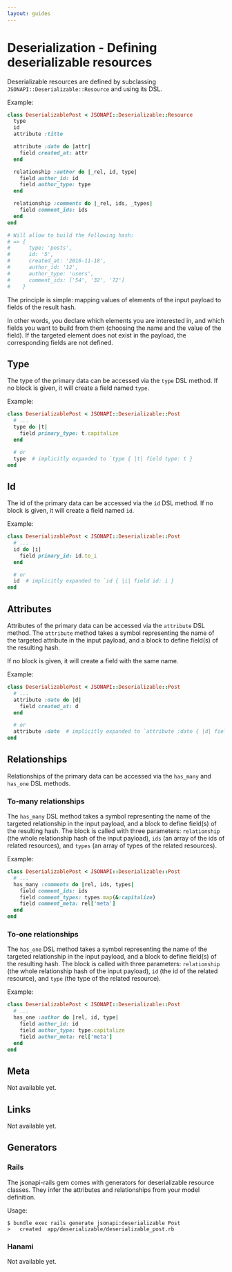 ```yaml
---
layout: guides
---
```

# Deserialization - Defining deserializable resources

Deserializable resources are defined by subclassing
`JSONAPI::Deserializable::Resource` and using its DSL.

Example:

```ruby
class DeserializablePost < JSONAPI::Deserializable::Resource
  type
  id
  attribute :title

  attribute :date do |attr|
    field created_at: attr
  end

  relationship :author do |_rel, id, type|
    field author_id: id
    field author_type: type
  end

  relationship :comments do |_rel, ids, _types|
    field comment_ids: ids
  end
end

# Will allow to build the following hash:
# => {
#      type: 'posts',
#      id: '5',
#      created_at: '2016-11-18',
#      author_id: '12',
#      author_type: 'users',
#      comment_ids: ['54', '32', '72']
#    }
```

The principle is simple: mapping values of elements of the input payload to
fields of the result hash.

In other words, you declare which elements you are interested in, and which
fields you want to build from them (choosing the name and the value of the
field). If the targeted element does not exist in the payload, the corresponding
fields are not defined.

## Type

The type of the primary data can be accessed via the `type` DSL method. If no
block is given, it will create a field named `type`.

Example:

```ruby
class DeserializablePost < JSONAPI::Deserializable::Post
  # ...
  type do |t|
    field primary_type: t.capitalize
  end

  # or
  type  # implicitly expanded to `type { |t| field type: t }
end
```

## Id

The id of the primary data can be accessed via the `id` DSL method. If no
block is given, it will create a field named `id`.

Example:

```ruby
class DeserializablePost < JSONAPI::Deserializable::Post
  # ...
  id do |i|
    field primary_id: id.to_i
  end

  # or
  id  # implicitly expanded to `id { |i| field id: i }
end
```

## Attributes

Attributes of the primary data can be accessed via the `attribute` DSL method.
The `attribute` method takes a symbol representing the name of the targeted
attribute in the input payload, and a block to define field(s) of the resulting
hash.

If no block is given, it will create a field with the same name.

Example:

```ruby
class DeserializablePost < JSONAPI::Deserializable::Post
  # ...
  attribute :date do |d|
    field created_at: d
  end

  # or
  attribute :date  # implicitly expanded to `attribute :date { |d| field date: d }
end
```

## Relationships

Relationships of the primary data can be accessed via the `has_many` and
`has_one` DSL methods.

### To-many relationships

The `has_many` DSL method takes a symbol representing the name of the targeted
relationship in the input payload, and a block to define field(s) of the
resulting hash. The block is called with three parameters: `relationship` (the
whole relationship hash of the input payload), `ids` (an array of the ids of
related resources), and `types` (an array of types of the related resources).

Example:

```ruby
class DeserializablePost < JSONAPI::Deserializable::Post
  # ...
  has_many :comments do |rel, ids, types|
    field comment_ids: ids
    field comment_types: types.map(&:capitalize)
    field comment_meta: rel['meta']
  end
end
```

### To-one relationships

The `has_one` DSL method takes a symbol representing the name of the targeted
relationship in the input payload, and a block to define field(s) of the
resulting hash. The block is called with three parameters: `relationship` (the
whole relationship hash of the input payload), `id` (the id of the related
resource), and `type` (the type of the related resource).

Example:

```ruby
class DeserializablePost < JSONAPI::Deserializable::Post
  # ...
  has_one :author do |rel, id, type|
    field author_id: id
    field author_type: type.capitalize
    field author_meta: rel['meta']
  end
end
```

## Meta

Not available yet.

## Links

Not available yet.


## Generators

### Rails

The jsonapi-rails gem comes with generators for deserializable resource classes.
They infer the attributes and relationships from your model definition.

Usage:

```
$ bundle exec rails generate jsonapi:deserializable Post
>   created  app/deserializable/deserializable_post.rb
```

### Hanami

Not available yet.
